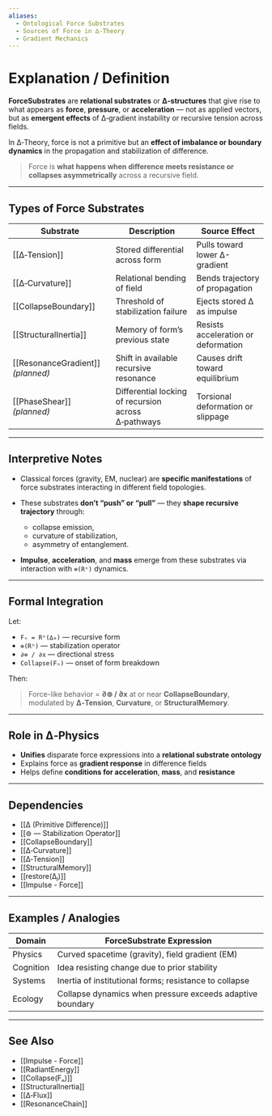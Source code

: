 ```yaml
---
aliases:
  - Ontological Force Substrates
  - Sources of Force in ∆‑Theory
  - Gradient Mechanics
---
```


# Explanation / Definition

**ForceSubstrates** are **relational substrates** or **∆‑structures** that give rise to what appears as **force**, **pressure**, or **acceleration** — not as applied vectors, but as **emergent effects** of ∆‑gradient instability or recursive tension across fields.

In ∆‑Theory, force is not a primitive but an **effect of imbalance or boundary dynamics** in the propagation and stabilization of difference.

> Force is **what happens when difference meets resistance or collapses asymmetrically** across a recursive field.

---

## Types of Force Substrates

| Substrate | Description | Source Effect |
|-----------|-------------|---------------|
| [[∆‑Tension]] | Stored differential across form | Pulls toward lower ∆-gradient |
| [[∆‑Curvature]] | Relational bending of field | Bends trajectory of propagation |
| [[CollapseBoundary]] | Threshold of stabilization failure | Ejects stored ∆ as impulse |
| [[StructuralInertia]] | Memory of form’s previous state | Resists acceleration or deformation |
| [[ResonanceGradient]] *(planned)* | Shift in available recursive resonance | Causes drift toward equilibrium |
| [[PhaseShear]] *(planned)* | Differential locking of recursion across ∆‑pathways | Torsional deformation or slippage |

---

## Interpretive Notes

- Classical forces (gravity, EM, nuclear) are **specific manifestations** of force substrates interacting in different field topologies.

- These substrates **don’t “push” or “pull”** — they **shape recursive trajectory** through:
  - collapse emission,
  - curvature of stabilization,
  - asymmetry of entanglement.

- **Impulse**, **acceleration**, and **mass** emerge from these substrates via interaction with `⊚(Rⁿ)` dynamics.

---

## Formal Integration

Let:

- `Fₙ = Rⁿ(∆₀)` — recursive form
- `⊚(Rⁿ)` — stabilization operator
- `∂⊚ / ∂x` — directional stress
- `Collapse(Fₙ)` — onset of form breakdown

Then:

> Force-like behavior = **∂⊚ / ∂x** at or near **CollapseBoundary**,  
> modulated by **∆‑Tension**, **Curvature**, or **StructuralMemory**.

---

## Role in ∆‑Physics

- **Unifies** disparate force expressions into a **relational substrate ontology**
- Explains force as **gradient response** in difference fields
- Helps define **conditions for acceleration**, **mass**, and **resistance**

---

## Dependencies

- [[∆ (Primitive Difference)]]
- [[⊚ — Stabilization Operator]]
- [[CollapseBoundary]]
- [[∆‑Curvature]]
- [[∆‑Tension]]
- [[StructuralMemory]]
- [[restore(∆ⱼ)]]
- [[Impulse - Force]]

---

## Examples / Analogies

| Domain | ForceSubstrate Expression |
|--------|---------------------------|
| Physics | Curved spacetime (gravity), field gradient (EM) |
| Cognition | Idea resisting change due to prior stability |
| Systems | Inertia of institutional forms; resistance to collapse |
| Ecology | Collapse dynamics when pressure exceeds adaptive boundary |

---

## See Also

- [[Impulse - Force]]
- [[RadiantEnergy]]
- [[Collapse(Fₙ)]]
- [[StructuralInertia]]
- [[∆‑Flux]]
- [[ResonanceChain]]

